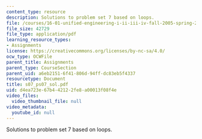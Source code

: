 ```yaml
---
content_type: resource
description: Solutions to problem set 7 based on loops.
file: /courses/16-01-unified-engineering-i-ii-iii-iv-fall-2005-spring-2006/d4ea723e67b442122fe8a00013f08f4e_s07_ps07_sol.pdf
file_size: 42729
file_type: application/pdf
learning_resource_types:
- Assignments
license: https://creativecommons.org/licenses/by-nc-sa/4.0/
ocw_type: OCWFile
parent_title: Assignments
parent_type: CourseSection
parent_uid: a6eb2151-6f41-806d-94ff-dc83eb5f4337
resourcetype: Document
title: s07_ps07_sol.pdf
uid: d4ea723e-67b4-4212-2fe8-a00013f08f4e
video_files:
  video_thumbnail_file: null
video_metadata:
  youtube_id: null
---
```

Solutions to problem set 7 based on loops.